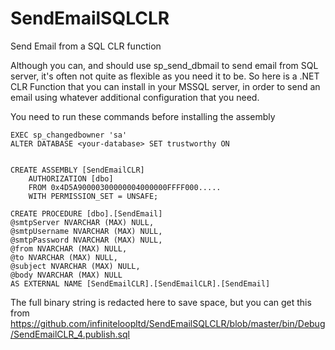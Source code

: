 # SendEmailSQLCLR

Send Email from a SQL CLR function

Although you can, and should use sp_send_dbmail to send email from SQL server, it's often not quite as flexible as you need it to be. 
So here is a .NET CLR Function that you can install in your MSSQL server, in order to send an email using whatever additional configuration that you need. 

You need to run these commands before installing the assembly
```
EXEC sp_changedbowner 'sa'
ALTER DATABASE <your-database> SET trustworthy ON


CREATE ASSEMBLY [SendEmailCLR]
    AUTHORIZATION [dbo]
    FROM 0x4D5A90000300000004000000FFFF000.....
    WITH PERMISSION_SET = UNSAFE;
  
CREATE PROCEDURE [dbo].[SendEmail]
@smtpServer NVARCHAR (MAX) NULL,
@smtpUsername NVARCHAR (MAX) NULL, 
@smtpPassword NVARCHAR (MAX) NULL, 
@from NVARCHAR (MAX) NULL, 
@to NVARCHAR (MAX) NULL, 
@subject NVARCHAR (MAX) NULL, 
@body NVARCHAR (MAX) NULL
AS EXTERNAL NAME [SendEmailCLR].[SendEmailCLR].[SendEmail]
```
 
The full binary string is redacted here to save space, but you can get this from https://github.com/infiniteloopltd/SendEmailSQLCLR/blob/master/bin/Debug/SendEmailCLR_4.publish.sql
